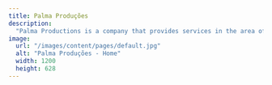 ```yaml
---
title: Palma Produções
description:
  "Palma Productions is a company that provides services in the area of ​​audiovisual production, with a focus on the production of films, documentaries, advertising, institutional and educational videos."
image:
  url: "/images/content/pages/default.jpg"
  alt: "Palma Produções - Home"
  width: 1200
  height: 628
---
```


